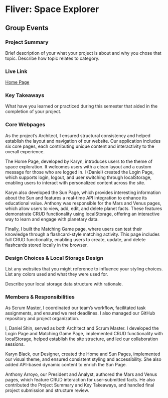 # Fliver: Space Explorer

## Group Events

### Project Summary

Brief description of your what your project is about and why you chose that topic. Describe how topic relates to category.

### Live Link

[Home Page](https://wowowo1791.github.io/group/website/index.html)  

### Key Takeaways

What have you learned or practiced during this semester that aided in the completion of your project.

### Core Webpages

As the project’s Architect, I ensured structural consistency and helped establish the layout and navigation of our website. Our application includes six core pages, each contributing unique content and interactivity to the overall experience.

The Home Page, developed by Karyn, introduces users to the theme of space exploration. It welcomes users with a clean layout and a custom message for those who are logged in. I (Daniel) created the Login Page, which supports login, logout, and user switching through localStorage, enabling users to interact with personalized content across the site.

Karyn also developed the Sun Page, which provides interesting information about the Sun and features a real-time API integration to enhance its educational value. Anthony was responsible for the Mars and Venus pages, which allow users to view, add, edit, and delete planet facts. These features demonstrate CRUD functionality using localStorage, offering an interactive way to learn and engage with planetary data.

Finally, I built the Matching Game page, where users can test their knowledge through a flashcard-style matching activity. This page includes full CRUD functionality, enabling users to create, update, and delete flashcards stored locally in the browser.

### Design Choices & Local Storage Design

List any websites that you might reference to influence your styling choices. List any colors used and what they were used for. 

Describe your local storage data structure with rationale.

### Members & Responsibilities

As Scrum Master, I coordinated our team’s workflow, facilitated task assignments, and ensured we met deadlines. I also managed our GitHub repository and project organization.

I, Daniel Shin, served as both Architect and Scrum Master. I developed the Login Page and Matching Game Page, implemented CRUD functionality with localStorage, helped establish the site structure, and led our collaboration sessions.

Karyn Black, our Designer, created the Home and Sun Pages, implemented our visual theme, and ensured consistent styling and accessibility. She also added API-based dynamic content to enrich the Sun Page.

Anthony Arroyo, our President and Analyst, authored the Mars and Venus pages, which feature CRUD interaction for user-submitted facts. He also contributed the Project Summary and Key Takeaways, and handled final project submission and structure review.



